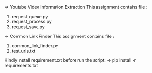 => Youtube Video Information Extraction
This assignment contains file :
1) request_queue.py
2) request_process.py
3) request_save.py

=> Common Link Finder
This assignment contains file :
1) common_link_finder.py
2) test_urls.txt

Kindly install requirement.txt before run the script:
-> pip install -r requirements.txt